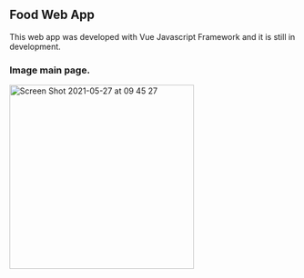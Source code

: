 ## Food  Web App 

This web app was developed with Vue Javascript Framework and it is still in development. 

### Image main page.

<img width="324" alt="Screen Shot 2021-05-27 at 09 45 27" src="https://user-images.githubusercontent.com/55326984/119849797-8ba22100-bed2-11eb-9fe5-983346deaa6d.png">
